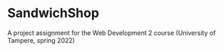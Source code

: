 # SandwichShop
A project assignment for the Web Development 2 course (University of Tampere, spring 2022)
